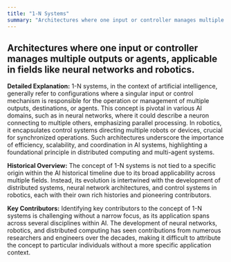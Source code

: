 ```yaml
---
title: "1-N Systems"
summary: "Architectures where one input or controller manages multiple outputs or agents, applicable in fields like neural networks and robotics."
---
```


## Architectures where one input or controller manages multiple outputs or agents, applicable in fields like neural networks and robotics.

**Detailed Explanation:** 1-N systems, in the context of artificial intelligence, generally refer to configurations where a singular input or control mechanism is responsible for the operation or management of multiple outputs, destinations, or agents. This concept is pivotal in various AI domains, such as in neural networks, where it could describe a neuron connecting to multiple others, emphasizing parallel processing. In robotics, it encapsulates control systems directing multiple robots or devices, crucial for synchronized operations. Such architectures underscore the importance of efficiency, scalability, and coordination in AI systems, highlighting a foundational principle in distributed computing and multi-agent systems.

**Historical Overview:** The concept of 1-N systems is not tied to a specific origin within the AI historical timeline due to its broad applicability across multiple fields. Instead, its evolution is intertwined with the development of distributed systems, neural network architectures, and control systems in robotics, each with their own rich histories and pioneering contributors.

**Key Contributors:** Identifying key contributors to the concept of 1-N systems is challenging without a narrow focus, as its application spans across several disciplines within AI. The development of neural networks, robotics, and distributed computing has seen contributions from numerous researchers and engineers over the decades, making it difficult to attribute the concept to particular individuals without a more specific application context.

